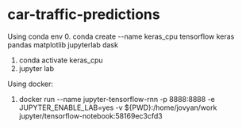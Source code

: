# car-traffic-predictions
Using conda env
0. conda create --name keras_cpu tensorflow keras pandas matplotlib jupyterlab dask
1. conda activate keras_cpu
2. jupyter lab

Using docker:
1. docker run --name jupyter-tensorflow-rnn -p 8888:8888 -e JUPYTER_ENABLE_LAB=yes -v ${PWD}:/home/jovyan/work jupyter/tensorflow-notebook:58169ec3cfd3